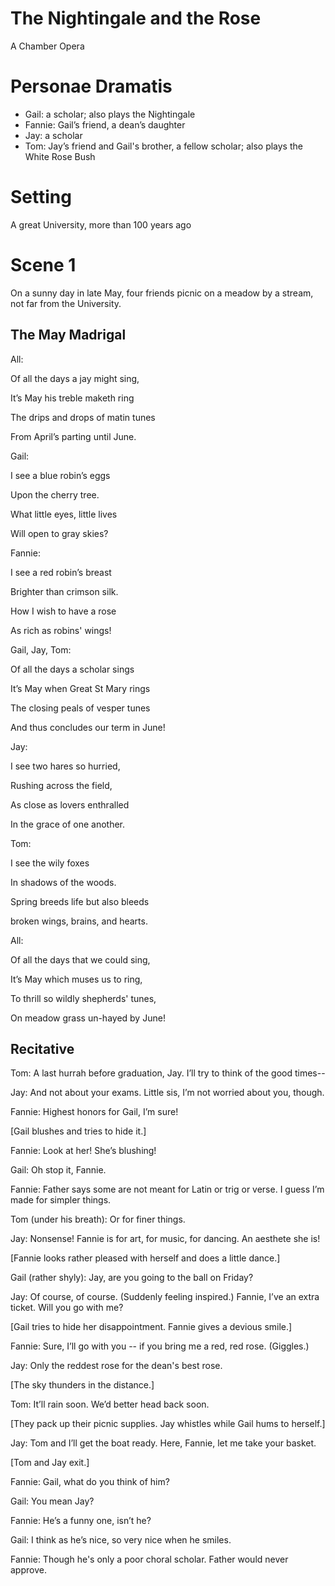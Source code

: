 The Nightingale and the Rose
=======================================
A Chamber Opera

# Personae Dramatis
* Gail: a scholar; also plays the Nightingale 
* Fannie: Gail’s friend, a dean’s daughter
* Jay: a scholar
* Tom: Jay’s friend and Gail's brother, a fellow scholar; also plays the White Rose Bush

# Setting
A great University, more than 100 years ago

# Scene 1
On a sunny day in late May, four friends picnic on a meadow by a stream, not far from the University. 

## The May Madrigal 

All: 

Of all the days a jay might sing,

It’s May his treble maketh ring

The drips and drops of matin tunes

From April’s parting until June.

Gail:

I see a blue robin’s eggs

Upon the cherry tree.

What little eyes, little lives

Will open to gray skies?

Fannie:

I see a red robin’s breast

Brighter than crimson silk. 

How I wish to have a rose

As rich as robins' wings!

Gail, Jay, Tom:

Of all the days a scholar sings

It’s May when Great St Mary rings

The closing peals of vesper tunes 

And thus concludes our term in June!

Jay:

I see two hares so hurried,

Rushing across the field,

As close as lovers enthralled

In the grace of one another.

Tom:

I see the wily foxes

In shadows of the woods.

Spring breeds life but also bleeds

broken wings, brains, and hearts. 

All:

Of all the days that we could sing,

It’s May which muses us to ring,

To thrill so wildly shepherds' tunes,

On meadow grass un-hayed by June!

## Recitative

Tom:
A last hurrah before graduation, Jay. I’ll try to think of the good times--

Jay:
And not about your exams. Little sis, I’m not worried about you, though. 

Fannie:
Highest honors for Gail, I’m sure!

[Gail blushes and tries to hide it.]

Fannie:
Look at her! She’s blushing!

Gail:
Oh stop it, Fannie. 

Fannie:
Father says some are not meant for Latin or trig or verse. I guess I’m made for simpler things.

Tom (under his breath):
Or for finer things. 

Jay:
Nonsense! Fannie is for art, for music, for dancing. An aesthete she is!

[Fannie looks rather pleased with herself and does a little dance.]

Gail (rather shyly):
Jay, are you going to the ball on Friday?

Jay:
Of course, of course. (Suddenly feeling inspired.) Fannie, I’ve an extra ticket. Will you go with me?

[Gail tries to hide her disappointment. Fannie gives a devious smile.]

Fannie: 
Sure, I’ll go with you -- if you bring me a red, red rose. (Giggles.)

Jay:
Only the reddest rose for the dean's best rose.

[The sky thunders in the distance.]

Tom:
It’ll rain soon. We’d better head back soon. 

[They pack up their picnic supplies. Jay whistles while Gail hums to herself.]

Jay:
Tom and I’ll get the boat ready. Here, Fannie, let me take your basket. 

[Tom and Jay exit.]

Fannie:
Gail, what do you think of him?

Gail:
You mean Jay?

Fannie:
He’s a funny one, isn’t he?

Gail:
I think as he’s nice, so very nice when he smiles. 

Fannie:
Though he's only a poor choral scholar. Father would never approve.


